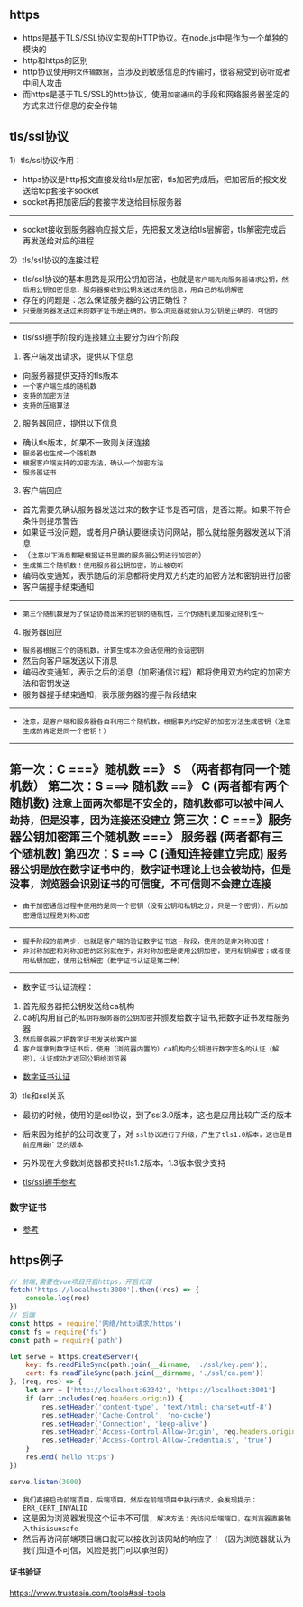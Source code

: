 ## https
* https是基于TLS/SSL协议实现的HTTP协议。在node.js中是作为一个单独的模块的
* http和https的区别
* http协议使用`明文传输数据`，当涉及到敏感信息的传输时，很容易受到窃听或者中间人攻击
* 而https是基于TLS/SSL的http协议，使用`加密通讯`的手段和网络服务器鉴定的方式来进行信息的安全传输

## tls/ssl协议
1）tls/ssl协议作用：
* https协议是http报文直接发给tls层加密，tls加密完成后，把加密后的报文发送给tcp套接字socket
* socket再把加密后的套接字发送给目标服务器
---
* socket接收到服务器响应报文后，先把报文发送给tls层解密，tls解密完成后再发送给对应的进程

2）tls/ssl协议的连接过程
* tls/ssl协议的基本思路是采用公钥加密法，也就是`客户端先向服务器请求公钥，然后用公钥加密信息，服务器接收到公钥发送过来的信息，用自己的私钥解密`
* 存在的问题是：怎么保证服务器的公钥正确性？
* `只要服务器发送过来的数字证书是正确的，那么浏览器就会认为公钥是正确的，可信的`
---
* tls/ssl握手阶段的连接建立主要分为四个阶段
1. 客户端发出请求，提供以下信息
* 向服务器提供支持的tls版本
* `一个客户端生成的随机数`
* `支持的加密方法`
* `支持的压缩算法`
2. 服务器回应，提供以下信息
* 确认tls版本，如果不一致则关闭连接
* `服务器也生成一个随机数`
* `根据客户端支持的加密方法，确认一个加密方法`
* `服务器证书`
3. 客户端回应
* 首先需要先确认服务器发送过来的数字证书是否可信，是否过期。如果不符合条件则提示警告
* 如果证书没问题，或者用户确认要继续访问网站，那么就给服务器发送以下消息
* （`注意以下消息都是根据证书里面的服务器公钥进行加密的`）
* `生成第三个随机数！使用服务器公钥加密，防止被窃听`
* 编码改变通知，表示随后的消息都将使用双方约定的加密方法和密钥进行加密
* 客户端握手结束通知
---
* `第三个随机数是为了保证协商出来的密钥的随机性，三个伪随机更加接近随机性～`
4. 服务器回应
* `服务器根据三个的随机数，计算生成本次会话使用的会话密钥`
* 然后向客户端发送以下消息
* 编码改变通知，表示之后的消息（加密通信过程）都将使用双方约定的加密方法和密钥发送
* 服务器握手结束通知，表示服务器的握手阶段结束
---
* `注意，是客户端和服务器各自利用三个随机数，根据事先约定好的加密方法生成密钥（注意生成的肯定是同一个密钥！）`
---
第一次：C ===》随机数  ==》 S  （两者都有同一个随机数）
第二次：S ===> 随机数  ==》 C  (两者都有两个随机数)
`注意上面两次都是不安全的，随机数都可以被中间人劫持，但是没事，因为连接还没建立`
第三次：C ===》服务器公钥加密第三个随机数  ===》 服务器 (两者都有三个随机数)
第四次：S ===> C  (通知连接建立完成)
`服务器公钥是放在数字证书中的，数字证书理论上也会被劫持，但是没事，浏览器会识别证书的可信度，不可信则不会建立连接`
---
* `由于加密通信过程中使用的是同一个密钥（没有公钥和私钥之分，只是一个密钥），所以加密通信过程是对称加密`
---
* `握手阶段的前两步，也就是客户端的验证数字证书这一阶段，使用的是非对称加密！`
* `非对称加密和对称加密的区别就在于，非对称加密是使用公钥加密，使用私钥解密；或者使用私钥加密，使用公钥解密（数字证书认证是第二种）`
---
* 数字证书认证流程：
1. 首先服务器把公钥发送给ca机构
2. ca机构用自己的`私钥将服务器的公钥加密`并颁发给数字证书,把数字证书发给服务器
3. `然后服务器才把数字证书发送给客户端`
4. `客户端拿到数字证书后，使用（浏览器内置的）ca机构的公钥进行数字签名的认证（解密），认证成功才返回公钥给浏览器`
* [数字证书认证]("https://www.cnblogs.com/fengf233/p/11775415.html")

3）tls和ssl关系
* 最初的时候，使用的是ssl协议，到了ssl3.0版本，这也是应用比较广泛的版本
* 后来因为维护的公司改变了，对 `ssl协议进行了升级，产生了tls1.0版本，这也是目前应用最广泛的版本`
* 另外现在大多数浏览器都支持tls1.2版本，1.3版本很少支持

* [tls/ssl握手参考]('https://www.ruanyifeng.com/blog/2014/02/ssl_tls.html)

### 数字证书
* [参考]("https://www.ruanyifeng.com/blog/2011/08/what_is_a_digital_signature.html")

## https例子

```javascript
// 前端,需要在vue项目开启https，开启代理
fetch('https://localhost:3000').then((res) => {
    console.log(res)
})
// 后端
const https = require('网络/http请求/https')
const fs = require('fs')
const path = require('path')

let serve = https.createServer({
    key: fs.readFileSync(path.join(__dirname, './ssl/key.pem')),
    cert: fs.readFileSync(path.join(__dirname, './ssl/ca.pem'))
}, (req, res) => {
    let arr = ['http://localhost:63342', 'https://localhost:3001']
    if (arr.includes(req.headers.origin)) {
        res.setHeader('content-type', 'text/html; charset=utf-8')
        res.setHeader('Cache-Control', 'no-cache')
        res.setHeader('Connection', 'keep-alive')
        res.setHeader('Access-Control-Allow-Origin', req.headers.origin) // req.headers.origin
        res.setHeader('Access-Control-Allow-Credentials', 'true')
    }
    res.end('hello https')
})

serve.listen(3000)
```
* `我们直接启动前端项目，后端项目，然后在前端项目中执行请求，会发现提示：ERR_CERT_INVALID`
* 这是因为浏览器发现这个证书不可信，`解决方法：先访问后端端口，在浏览器直接输入thisisunsafe`
* 然后再访问前端项目端口就可以接收到该网站的响应了！（因为浏览器就认为我们知道不可信，风险是我门可以承担的）

#### 证书验证
https://www.trustasia.com/tools#ssl-tools
